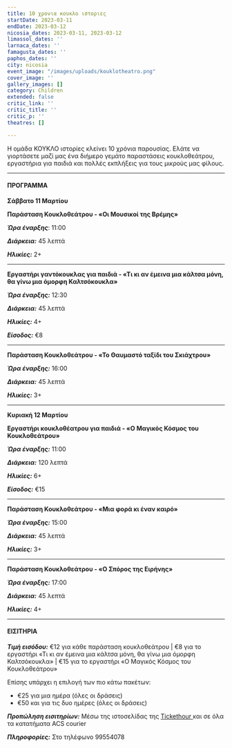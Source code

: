 ```yaml
---
title: 10 χρονια κουκλο ιστοριες
startDate: 2023-03-11
endDate: 2023-03-12
nicosia_dates: 2023-03-11, 2023-03-12
limassol_dates: ''
larnaca_dates: ''
famagusta_dates: ''
paphos_dates: ''
city: nicosia
event_image: "/images/uploads/kouklotheatro.png"
cover_image: ''
gallery_images: []
category: Children
extended: false
critic_link: ''
critic_title: ''
critic_p: ''
theatres: []

---
```

Η ομάδα ΚΟΥΚΛΟ ιστορίες κλείνει 10 χρόνια παρουσίας. Ελάτε να γιορτάσετε μαζί μας ένα διήμερο γεμάτο παραστάσεις κουκλοθεάτρου, εργαστήρια για παιδιά και πολλές εκπλήξεις για τους μικρούς μας φίλους.

***

#### ΠΡΟΓΡΑΜΜΑ

**Σάββατο 11 Μαρτίου**

**Παράσταση Κουκλοθεάτρου - «Οι Μουσικοί της Βρέμης»**

**_Ώρα έναρξης_**: 11:00

**_Διάρκεια:_** 45 λεπτά 

**_Ηλικίες:_** 2+

***

**Εργαστήρι γαντόκουκλας για παιδιά - «Τι κι αν έμεινα μια κάλτσα μόνη, θα γίνω μια όμορφη Καλτσόκουκλα»**

**_Ώρα έναρξης:_** 12:30

**_Διάρκεια:_** 45 λεπτά

**_Ηλικίες:_** 4+

**_Είσοδος:_** €8

***

**Παράσταση Κουκλοθεάτρου - «Το Θαυμαστό ταξίδι του Σκιάχτρου»**

**_Ώρα έναρξης:_** 16:00

**_Διάρκεια:_** 45 λεπτά 

**_Ηλικίες:_** 3+

***

**Κυριακή 12 Μαρτίου**

**Εργαστήρι κουκλοθέατρου για παιδιά - «Ο Μαγικός Κόσμος του Κουκλοθεάτρου»**

**_Ώρα έναρξης:_** 11:00

**_Διάρκεια:_** 120 λεπτά

**_Ηλικίες:_** 6+

**_Είσοδος:_** €15

***

**Παράσταση Κουκλοθεάτρου - «Μια φορά κι έναν καιρό»**

**_Ώρα έναρξης:_** 15:00

**_Διάρκεια:_** 45 λεπτά

**_Ηλικίες:_** 3+

***

**Παράσταση Κουκλοθεάτρου - «Ο Σπόρος της Ειρήνης»**

**_Ώρα έναρξης:_** 17:00

**_Διάρκεια:_** 45 λεπτά

**_Ηλικίες:_** 4+

***

#### ΕΙΣΙΤΗΡΙΑ

**_Τιμή εισόδου:_** €12 για κάθε παράσταση κουκλοθεάτρου | €8 για το εργαστήρι «Τι κι αν έμεινα μια κάλτσα μόνη, θα γίνω μια όμορφη Καλτσόκουκλα» | €15 για το εργαστήρι «Ο Μαγικός Κόσμος του Κουκλοθεάτρου»   

Επίσης υπάρχει η επιλογή των πιο κάτω πακέτων:

* €25 για μια ημέρα (όλες οι δράσεις)
* €50 και για τις δυο ημέρες (όλες οι δράσεις)

**_Προπώληση εισιτηρίων:_** Μέσω της ιστοσελίδας της [Tickethour ](https://shop.tickethour.com/ticketmaster_se_4126.html)και σε όλα τα κατατήματα ACS courier

**_Πληροφορίες:_** Στο τηλέφωνο 99554078